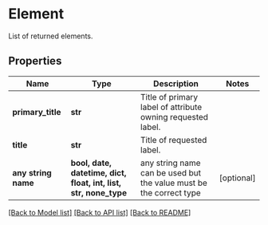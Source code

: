 # Element

List of returned elements.

## Properties
Name | Type | Description | Notes
------------ | ------------- | ------------- | -------------
**primary_title** | **str** | Title of primary label of attribute owning requested label. | 
**title** | **str** | Title of requested label. | 
**any string name** | **bool, date, datetime, dict, float, int, list, str, none_type** | any string name can be used but the value must be the correct type | [optional]

[[Back to Model list]](../README.md#documentation-for-models) [[Back to API list]](../README.md#documentation-for-api-endpoints) [[Back to README]](../README.md)


